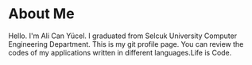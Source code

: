 # About Me
Hello. I'm Ali Can Yücel. I graduated from Selcuk University Computer Engineering Department. This is my git profile page. You can review the codes of my applications written in different languages.Life is Code.
